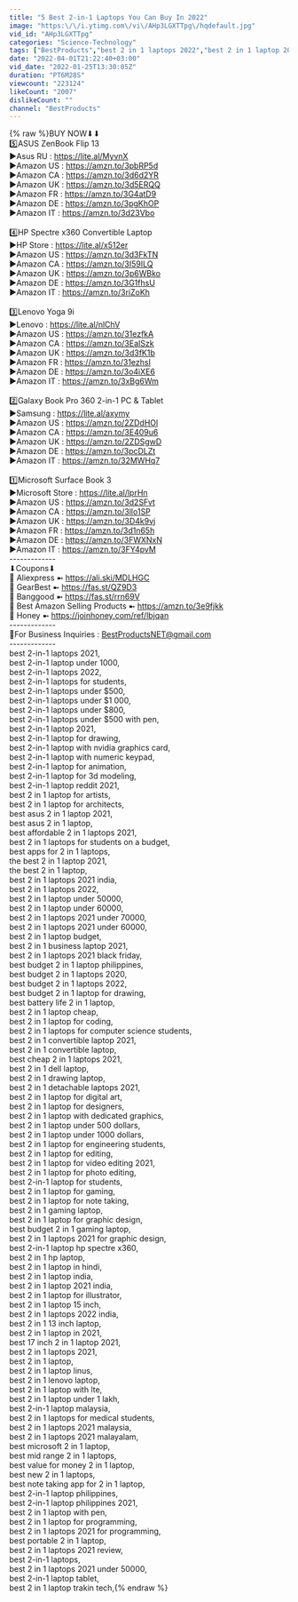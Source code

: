 ```yaml
---
title: "5 Best 2-in-1 Laptops You Can Buy In 2022"
image: "https:\/\/i.ytimg.com\/vi\/AHp3LGXTTpg\/hqdefault.jpg"
vid_id: "AHp3LGXTTpg"
categories: "Science-Technology"
tags: ["BestProducts","best 2 in 1 laptops 2022","best 2 in 1 laptop 2022"]
date: "2022-04-01T21:22:40+03:00"
vid_date: "2022-01-25T13:30:05Z"
duration: "PT6M28S"
viewcount: "223124"
likeCount: "2007"
dislikeCount: ""
channel: "BestProducts"
---
```

{% raw %}BUY NOW⬇⬇<br />5️⃣ASUS ZenBook Flip 13<br />►Asus RU : <a rel="nofollow" target="blank" href="https://lite.al/MyvnX">https://lite.al/MyvnX</a><br />►Amazon US : <a rel="nofollow" target="blank" href="https://amzn.to/3pbRP5d">https://amzn.to/3pbRP5d</a><br />►Amazon CA : <a rel="nofollow" target="blank" href="https://amzn.to/3d6d2YR">https://amzn.to/3d6d2YR</a><br />►Amazon UK : <a rel="nofollow" target="blank" href="https://amzn.to/3d5ERQQ">https://amzn.to/3d5ERQQ</a><br />►Amazon FR : <a rel="nofollow" target="blank" href="https://amzn.to/3G4atD9">https://amzn.to/3G4atD9</a><br />►Amazon DE : <a rel="nofollow" target="blank" href="https://amzn.to/3pgKhOP">https://amzn.to/3pgKhOP</a><br />►Amazon IT : <a rel="nofollow" target="blank" href="https://amzn.to/3d23Vbo">https://amzn.to/3d23Vbo</a><br /><br />4️⃣HP Spectre x360 Convertible Laptop<br />►HP Store : <a rel="nofollow" target="blank" href="https://lite.al/x512er">https://lite.al/x512er</a><br />►Amazon US : <a rel="nofollow" target="blank" href="https://amzn.to/3d3FkTN">https://amzn.to/3d3FkTN</a><br />►Amazon CA : <a rel="nofollow" target="blank" href="https://amzn.to/3I59ILQ">https://amzn.to/3I59ILQ</a><br />►Amazon UK : <a rel="nofollow" target="blank" href="https://amzn.to/3p6WBko">https://amzn.to/3p6WBko</a><br />►Amazon DE : <a rel="nofollow" target="blank" href="https://amzn.to/3G1fhsU">https://amzn.to/3G1fhsU</a><br />►Amazon IT : <a rel="nofollow" target="blank" href="https://amzn.to/3riZoKh">https://amzn.to/3riZoKh</a><br /><br />3️⃣Lenovo Yoga 9i<br />►Lenovo : <a rel="nofollow" target="blank" href="https://lite.al/nlChV">https://lite.al/nlChV</a><br />►Amazon US : <a rel="nofollow" target="blank" href="https://amzn.to/31ezfkA">https://amzn.to/31ezfkA</a><br />►Amazon CA : <a rel="nofollow" target="blank" href="https://amzn.to/3EaISzk">https://amzn.to/3EaISzk</a><br />►Amazon UK : <a rel="nofollow" target="blank" href="https://amzn.to/3d3fK1b">https://amzn.to/3d3fK1b</a><br />►Amazon FR : <a rel="nofollow" target="blank" href="https://amzn.to/31ezhsI">https://amzn.to/31ezhsI</a><br />►Amazon DE : <a rel="nofollow" target="blank" href="https://amzn.to/3o4iXE6">https://amzn.to/3o4iXE6</a><br />►Amazon IT : <a rel="nofollow" target="blank" href="https://amzn.to/3xBg6Wm">https://amzn.to/3xBg6Wm</a><br /><br />2️⃣Galaxy Book Pro 360 2-in-1 PC &amp; Tablet<br />►Samsung : <a rel="nofollow" target="blank" href="https://lite.al/axymy">https://lite.al/axymy</a><br />►Amazon US : <a rel="nofollow" target="blank" href="https://amzn.to/2ZDdHOl">https://amzn.to/2ZDdHOl</a><br />►Amazon CA : <a rel="nofollow" target="blank" href="https://amzn.to/3E409u6">https://amzn.to/3E409u6</a><br />►Amazon UK : <a rel="nofollow" target="blank" href="https://amzn.to/2ZDSgwD">https://amzn.to/2ZDSgwD</a><br />►Amazon DE : <a rel="nofollow" target="blank" href="https://amzn.to/3pcDLZt">https://amzn.to/3pcDLZt</a><br />►Amazon IT : <a rel="nofollow" target="blank" href="https://amzn.to/32MWHq7">https://amzn.to/32MWHq7</a><br /><br />1️⃣Microsoft Surface Book 3<br />►Microsoft Store : <a rel="nofollow" target="blank" href="https://lite.al/lprHn">https://lite.al/lprHn</a><br />►Amazon US : <a rel="nofollow" target="blank" href="https://amzn.to/3d2SFvt">https://amzn.to/3d2SFvt</a><br />►Amazon CA : <a rel="nofollow" target="blank" href="https://amzn.to/3llo1SP">https://amzn.to/3llo1SP</a><br />►Amazon UK : <a rel="nofollow" target="blank" href="https://amzn.to/3D4k9vj">https://amzn.to/3D4k9vj</a><br />►Amazon FR : <a rel="nofollow" target="blank" href="https://amzn.to/3d1n65h">https://amzn.to/3d1n65h</a><br />►Amazon DE : <a rel="nofollow" target="blank" href="https://amzn.to/3FWXNxN">https://amzn.to/3FWXNxN</a><br />►Amazon IT : <a rel="nofollow" target="blank" href="https://amzn.to/3FY4pvM">https://amzn.to/3FY4pvM</a><br />-------------<br />⬇Coupons⬇<br />🌟 Aliexpress ➼ <a rel="nofollow" target="blank" href="https://ali.ski/MDLHGC">https://ali.ski/MDLHGC</a><br />🌟 GearBest ➼ <a rel="nofollow" target="blank" href="https://fas.st/QZ9D3">https://fas.st/QZ9D3</a><br />🌟 Banggood ➼ <a rel="nofollow" target="blank" href="https://fas.st/rrn69V">https://fas.st/rrn69V</a><br />🌟 Best Amazon Selling Products ➼ <a rel="nofollow" target="blank" href="https://amzn.to/3e9fjkk">https://amzn.to/3e9fjkk</a><br />🌟 Honey ➼ <a rel="nofollow" target="blank" href="https://joinhoney.com/ref/lbjqan">https://joinhoney.com/ref/lbjqan</a><br />-------------<br />📧For Business Inquiries : BestProductsNET@gmail.com <br />-------------<br />best 2-in-1 laptops 2021,<br />best 2-in-1 laptop under 1000,<br />best 2-in-1 laptops 2022,<br />best 2-in-1 laptops for students,<br />best 2-in-1 laptops under $500,<br />best 2-in-1 laptops under $1 000,<br />best 2-in-1 laptops under $800,<br />best 2-in-1 laptops under $500 with pen,<br />best 2-in-1 laptop 2021,<br />best 2-in-1 laptop for drawing,<br />best 2-in-1 laptop with nvidia graphics card,<br />best 2-in-1 laptop with numeric keypad,<br />best 2-in-1 laptop for animation,<br />best 2-in-1 laptop for 3d modeling,<br />best 2-in-1 laptop reddit 2021,<br />best 2 in 1 laptop for artists,<br />best 2 in 1 laptop for architects,<br />best asus 2 in 1 laptop 2021,<br />best asus 2 in 1 laptop,<br />best affordable 2 in 1 laptops 2021,<br />best 2 in 1 laptops for students on a budget,<br />best apps for 2 in 1 laptops,<br />the best 2 in 1 laptop 2021,<br />the best 2 in 1 laptop,<br />best 2 in 1 laptops 2021 india,<br />best 2 in 1 laptops 2022,<br />best 2 in 1 laptop under 50000,<br />best 2 in 1 laptop under 60000,<br />best 2 in 1 laptops 2021 under 70000,<br />best 2 in 1 laptops 2021 under 60000,<br />best 2 in 1 laptop budget,<br />best 2 in 1 business laptop 2021,<br />best 2 in 1 laptops 2021 black friday,<br />best budget 2 in 1 laptop philippines,<br />best budget 2 in 1 laptops 2020,<br />best budget 2 in 1 laptops 2022,<br />best budget 2 in 1 laptop for drawing,<br />best battery life 2 in 1 laptop,<br />best 2 in 1 laptop cheap,<br />best 2 in 1 laptop for coding,<br />best 2 in 1 laptops for computer science students,<br />best 2 in 1 convertible laptop 2021,<br />best 2 in 1 convertible laptop,<br />best cheap 2 in 1 laptops 2021,<br />best 2 in 1 dell laptop,<br />best 2 in 1 drawing laptop,<br />best 2 in 1 detachable laptops 2021,<br />best 2 in 1 laptop for digital art,<br />best 2 in 1 laptop for designers,<br />best 2 in 1 laptop with dedicated graphics,<br />best 2 in 1 laptop under 500 dollars,<br />best 2 in 1 laptop under 1000 dollars,<br />best 2 in 1 laptop for engineering students,<br />best 2 in 1 laptop for editing,<br />best 2 in 1 laptop for video editing 2021,<br />best 2 in 1 laptop for photo editing,<br />best 2-in-1 laptop for students,<br />best 2 in 1 laptop for gaming,<br />best 2 in 1 laptop for note taking,<br />best 2 in 1 gaming laptop,<br />best 2 in 1 laptop for graphic design,<br />best budget 2 in 1 gaming laptop,<br />best 2 in 1 laptops 2021 for graphic design,<br />best 2-in-1 laptop hp spectre x360,<br />best 2 in 1 hp laptop,<br />best 2 in 1 laptop in hindi,<br />best 2 in 1 laptop india,<br />best 2 in 1 laptop 2021 india,<br />best 2 in 1 laptop for illustrator,<br />best 2 in 1 laptop 15 inch,<br />best 2 in 1 laptops 2022 india,<br />best 2 in 1 13 inch laptop,<br />best 2 in 1 laptop in 2021,<br />best 17 inch 2 in 1 laptop 2021,<br />best 2 in 1 laptops 2021,<br />best 2 in 1 laptop,<br />best 2 in 1 laptop linus,<br />best 2 in 1 lenovo laptop,<br />best 2 in 1 laptop with lte,<br />best 2 in 1 laptop under 1 lakh,<br />best 2-in-1 laptop malaysia,<br />best 2 in 1 laptops for medical students,<br />best 2 in 1 laptops 2021 malaysia,<br />best 2 in 1 laptops 2021 malayalam,<br />best microsoft 2 in 1 laptop,<br />best mid range 2 in 1 laptops,<br />best value for money 2 in 1 laptop,<br />best new 2 in 1 laptops,<br />best note taking app for 2 in 1 laptop,<br />best 2-in-1 laptop philippines,<br />best 2-in-1 laptop philippines 2021,<br />best 2 in 1 laptop with pen,<br />best 2 in 1 laptop for programming,<br />best 2 in 1 laptops 2021 for programming,<br />best portable 2 in 1 laptop,<br />best 2 in 1 laptops 2021 review,<br />best 2-in-1 laptops,<br />best 2 in 1 laptops 2021 under 50000,<br />best 2-in-1 laptop tablet,<br />best 2 in 1 laptop trakin tech,{% endraw %}
